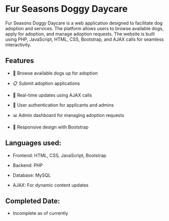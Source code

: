 # Fur Seasons Doggy Daycare
Fur Seasons Doggy Daycare is a web application designed to facilitate dog adoption and services. The platform allows users to browse available dogs, apply for adoption, and manage adoption requests. The website is built using PHP, JavaScript, HTML, CSS, Bootstrap, and AJAX calls for seamless interactivity.

## Features
* 🐶 Browse available dogs up for adoption

* 📋 Submit adoption applications

* 📨 Real-time updates using AJAX calls

* 🔐 User authentication for applicants and admins

* 📊 Admin dashboard for managing adoption requests

* 🎨 Responsive design with Bootstrap


## Languages used:
* Frontend: HTML, CSS, JavaScript, Bootstrap

* Backend: PHP

* Database: MySQL

* AJAX: For dynamic content updates

## Completed Date:
* Incomplete as of currently
